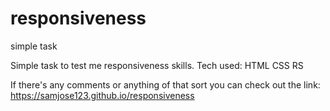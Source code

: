 # responsiveness
simple task


Simple task to test me responsiveness skills.
Tech used:  HTML
            CSS
            RS

If there's any comments or anything of that sort you can check out the link: https://samjose123.github.io/responsiveness
                                                                                